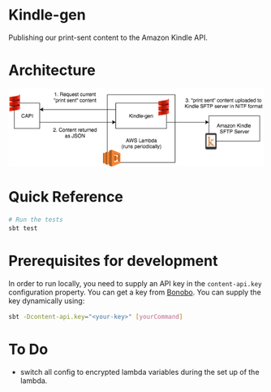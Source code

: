 # Kindle-gen

Publishing our print-sent content to the Amazon Kindle API.

# Architecture

![Architecture diagram](docs/kindle-gen-diagram.png)

# Quick Reference

```sh
# Run the tests
sbt test
```

# Prerequisites for development 

In order to run locally, you need to supply an API key in the `content-api.key` configuration property. 
You can get a key from [Bonobo](https://bonobo.capi.gutools.co.uk). You can supply the key dynamically using:
```sh
sbt -Dcontent-api.key="<your-key>" [yourCommand]
```


# To Do

- switch all config to encrypted lambda variables during the set up of the lambda.


